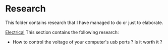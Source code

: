 # Research
This folder contains research that I have managed to do or just to elaborate.

[Electrical](ELECTRICAL/README.md)
This section contains the following research:
- How to control the voltage of your computer's usb ports ? Is it worth it ?
